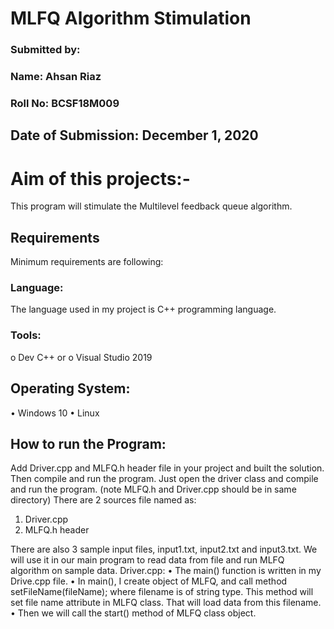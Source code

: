 # MLFQ Algorithm Stimulation

### Submitted by:
### Name: Ahsan Riaz	
### Roll No: BCSF18M009

## Date of Submission: December 1, 2020

# Aim of this projects:-
This program will stimulate the Multilevel feedback queue algorithm.

## Requirements
Minimum requirements are following:
### Language:
The language used in my project is C++ programming language.
### Tools: 
o	Dev C++ or
o	Visual Studio 2019

## Operating System:
•	Windows 10
•	Linux

## How to run the Program:
Add Driver.cpp and MLFQ.h header file in your project and built the solution. Then compile and run the program. Just open the driver class and compile and run the program. (note MLFQ.h and Driver.cpp should be in same directory)
There are 2 sources file named as:
1.	Driver.cpp
2.	MLFQ.h header

There are also 3 sample input files, input1.txt, input2.txt and input3.txt. We will use it in our main program to read data from file and run MLFQ algorithm on sample data.
Driver.cpp: 
•	The main() function is written in my Drive.cpp file. 
•	In main(), I create object of MLFQ, and call method setFileName(fileName);
where filename is of string type. This method will set file name attribute in MLFQ class. That will load data from this filename.
•	Then we will call the start() method of MLFQ class object. 
